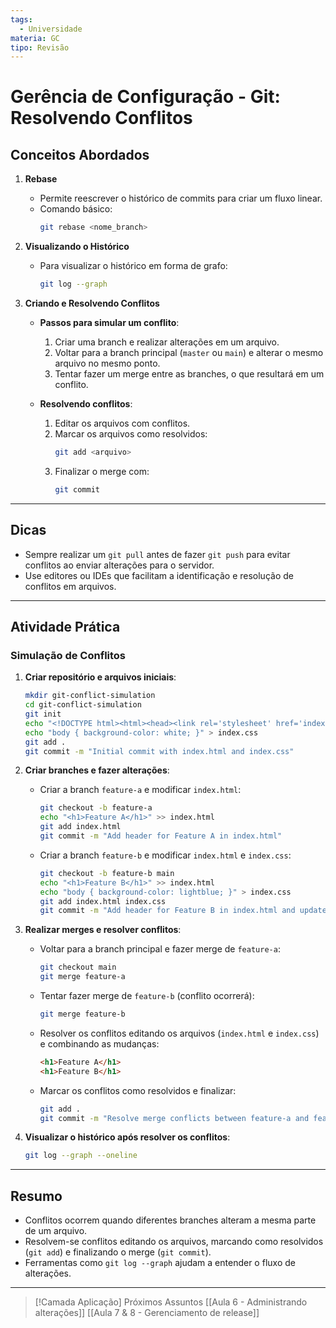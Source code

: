 ```yaml
---
tags:
  - Universidade
materia: GC
tipo: Revisão
---
```

# Gerência de Configuração - Git: Resolvendo Conflitos

## **Conceitos Abordados**
1. **Rebase**
   - Permite reescrever o histórico de commits para criar um fluxo linear.
   - Comando básico:
     ```bash
     git rebase <nome_branch>
     ```

2. **Visualizando o Histórico**
   - Para visualizar o histórico em forma de grafo:
     ```bash
     git log --graph
     ```

3. **Criando e Resolvendo Conflitos**
   - **Passos para simular um conflito**:
     1. Criar uma branch e realizar alterações em um arquivo.
     2. Voltar para a branch principal (`master` ou `main`) e alterar o mesmo arquivo no mesmo ponto.
     3. Tentar fazer um merge entre as branches, o que resultará em um conflito.

   - **Resolvendo conflitos**:
     1. Editar os arquivos com conflitos.
     2. Marcar os arquivos como resolvidos:
        ```bash
        git add <arquivo>
        ```
     3. Finalizar o merge com:
        ```bash
        git commit
        ```

---

## **Dicas**
- Sempre realizar um `git pull` antes de fazer `git push` para evitar conflitos ao enviar alterações para o servidor.
- Use editores ou IDEs que facilitam a identificação e resolução de conflitos em arquivos.

---

## **Atividade Prática**
### **Simulação de Conflitos**
1. **Criar repositório e arquivos iniciais**:
   ```bash
   mkdir git-conflict-simulation
   cd git-conflict-simulation
   git init
   echo "<!DOCTYPE html><html><head><link rel='stylesheet' href='index.css'></head><body></body></html>" > index.html
   echo "body { background-color: white; }" > index.css
   git add .
   git commit -m "Initial commit with index.html and index.css"
   ```

2. **Criar branches e fazer alterações**:
   - Criar a branch `feature-a` e modificar `index.html`:
     ```bash
     git checkout -b feature-a
     echo "<h1>Feature A</h1>" >> index.html
     git add index.html
     git commit -m "Add header for Feature A in index.html"
     ```
   - Criar a branch `feature-b` e modificar `index.html` e `index.css`:
     ```bash
     git checkout -b feature-b main
     echo "<h1>Feature B</h1>" >> index.html
     echo "body { background-color: lightblue; }" > index.css
     git add index.html index.css
     git commit -m "Add header for Feature B in index.html and update index.css"
     ```

3. **Realizar merges e resolver conflitos**:
   - Voltar para a branch principal e fazer merge de `feature-a`:
     ```bash
     git checkout main
     git merge feature-a
     ```
   - Tentar fazer merge de `feature-b` (conflito ocorrerá):
     ```bash
     git merge feature-b
     ```
   - Resolver os conflitos editando os arquivos (`index.html` e `index.css`) e combinando as mudanças:
     ```html
     <h1>Feature A</h1>
     <h1>Feature B</h1>
     ```
   - Marcar os conflitos como resolvidos e finalizar:
     ```bash
     git add .
     git commit -m "Resolve merge conflicts between feature-a and feature-b"
     ```

4. **Visualizar o histórico após resolver os conflitos**:
   ```bash
   git log --graph --oneline
   ```

---

## **Resumo**
- Conflitos ocorrem quando diferentes branches alteram a mesma parte de um arquivo.
- Resolvem-se conflitos editando os arquivos, marcando como resolvidos (`git add`) e finalizando o merge (`git commit`).
- Ferramentas como `git log --graph` ajudam a entender o fluxo de alterações.

---
> [!Camada Aplicação] Próximos Assuntos 
> [[Aula 6 - Administrando alterações]]
> [[Aula 7 & 8 - Gerenciamento de release]]